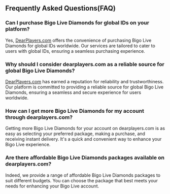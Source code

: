 ## Frequently Asked Questions(FAQ)

### Can I purchase Bigo Live Diamonds for global IDs on your platform?

Yes, [DearPlayers.com](https://www.dearplayers.com/{{channel}}/products/bigo-live "Bigo top-up on DearPlayers.com") offers the convenience of purchasing Bigo Live Diamonds for global IDs worldwide. Our services are tailored to cater to users with global IDs, ensuring a seamless purchasing experience.

### Why should I consider dearplayers.com as a reliable source for global Bigo Live Diamonds?

[DearPlayers.com](https://www.dearplayers.com/{{channel}}/products/bigo-live "buy Bigo Diamonds on DearPlayers.com") has earned a reputation for reliability and trustworthiness. Our platform is committed to providing a reliable source for global Bigo Live Diamonds, ensuring a seamless and secure experience for users worldwide.

### How can I get more Bigo Live Diamonds for my account through dearplayers.com?

Getting more Bigo Live Diamonds for your account on dearplayers.com is as easy as selecting your preferred package, making a purchase, and receiving instant delivery. It's a quick and convenient way to enhance your Bigo Live experience.

### Are there affordable Bigo Live Diamonds packages available on dearplayers.com?

Indeed, we provide a range of affordable Bigo Live Diamonds packages to suit different budgets. You can choose the package that best meets your needs for enhancing your Bigo Live account.

